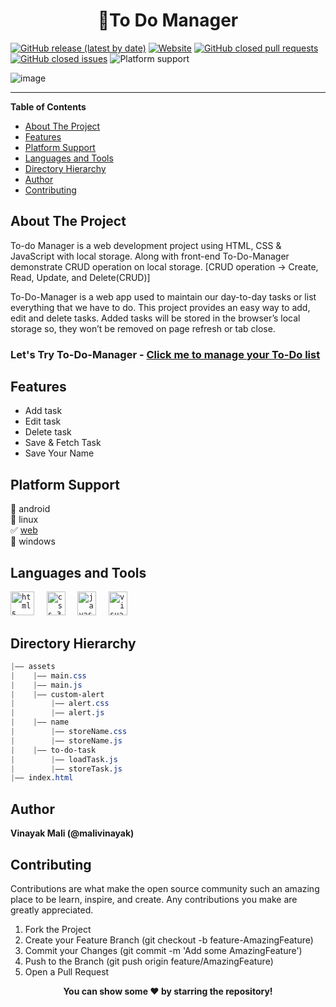<h1 align="center">📃To Do Manager</h1>

[![GitHub release (latest by date)](https://img.shields.io/github/v/release/malivinayak/To-Do-Manager)](https://github.com/malivinayak/To-Do-Manager/releases/latest)
[![Website](https://img.shields.io/website?url=https://malivinayak.github.io/To-Do-Manager/)](https://malivinayak.github.io/To-Do-Manager/)
[![GitHub closed pull requests](https://img.shields.io/github/issues-pr-closed/malivinayak/To-Do-Manager?color=red)](https://github.com/malivinayak/To-Do-Manager/pulls?q=is%3Apr+is%3Aclosed)
[![GitHub closed issues](https://img.shields.io/github/issues-closed/malivinayak/To-Do-Manager?color=%23c315e6)](https://github.com/malivinayak/To-Do-Manager/issues?q=is%3Aissue+is%3Aclosed)
![Platform support](https://img.shields.io/badge/Platform-Web-9cf)

![image](https://user-images.githubusercontent.com/66154908/210176617-efdbd6ec-66f2-4fd6-860e-569482b3b60f.png)

<hr>

**Table of Contents**

- [About The Project](#about-the-project)
- [Features](#features)
- [Platform Support](#platform-support)
- [Languages and Tools](#languages-and-tools)
- [Directory Hierarchy](#directory-hierarchy)
- [Author](#author)
- [Contributing](#contributing)


## About The Project 
To-do Manager is a web development project using HTML, CSS & JavaScript with local storage. Along with front-end To-Do-Manager demonstrate CRUD operation on local storage. [CRUD operation -> Create, Read, Update, and Delete(CRUD)]

To-Do-Manager is a web app used to maintain our day-to-day tasks or list everything that we have to do. This project provides an easy way to add, edit and delete tasks. Added tasks will be stored in the browser’s local storage so, they won’t be removed on page refresh or tab close.

<h3> <b>Let's Try To-Do-Manager</b> - <a href="https://malivinayak.github.io/To-Do-Manager/">Click me to manage your To-Do list</a> </h3>

## Features
- Add task
- Edit task
- Delete task
- Save & Fetch Task 
- Save Your Name

## Platform Support
🔳 android  
🔳 linux  
✅ [web](https://malivinayak.github.io/To-Do-Manager/)  
🔳 windows  

## Languages and Tools

<code><img title="HTML 5" alt="html5" width="38" height="38" src="https://cdn.jsdelivr.net/gh/devicons/devicon/icons/html5/html5-original.svg" /></code>  &nbsp; &nbsp; 
<code><img title="CSS 3" alt="css 3" width="30px" height="38" src="https://cdn.jsdelivr.net/gh/devicons/devicon/icons/css3/css3-original.svg" /></code> &nbsp; &nbsp;
<code><img title="JavaScript" alt="javascript" width="30px" height="38" src="https://cdn.jsdelivr.net/gh/devicons/devicon/icons/javascript/javascript-original.svg" /></code> &nbsp; &nbsp;
<code><img title="VS Code" alt="visual studio code" width="30px" height="38" src="https://cdn.jsdelivr.net/gh/devicons/devicon/icons/vscode/vscode-original.svg" /></code>

## Directory Hierarchy
```css
|—— assets
|    |—— main.css
|    |—— main.js
|    |—— custom-alert
|        |—— alert.css
|        |—— alert.js
|    |—— name
|        |—— storeName.css
|        |—— storeName.js
|    |—— to-do-task
|        |—— loadTask.js
|        |—— storeTask.js
|—— index.html
```

## Author
<b>Vinayak Mali (@malivinayak)</b>

## Contributing
Contributions are what make the open source community such an amazing place to be learn, inspire, and create. Any contributions you make are greatly appreciated.

1. Fork the Project
2. Create your Feature Branch (git checkout -b feature-AmazingFeature)
3. Commit your Changes (git commit -m 'Add some AmazingFeature')
4. Push to the Branch (git push origin feature/AmazingFeature)
5. Open a Pull Request

<p align="center"><b>You can show some ❤️ by starring the repository!</b></p>
